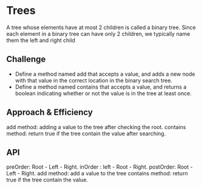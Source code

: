 # Trees
A tree whose elements have at most 2 children is called a binary tree. Since each element in a binary tree can have only 2 children, we typically name them the left and right child

## Challenge
* Define a method named add that accepts a value, and adds a new node with that value in the correct location in the binary search tree.
* Define a method named contains that accepts a value, and returns a boolean indicating whether or not the value is in the tree at least once.

## Approach & Efficiency
add method: adding a value to the tree after checking the root.
contains method: return true if the tree contain the value after searching.
## API
preOrder: Root - Left - Right.
inOrder : left - Root - Right.
postOrder: Root - Left - Right.
add method: add a value to the tree
contains method: return true if the tree contain the value.



